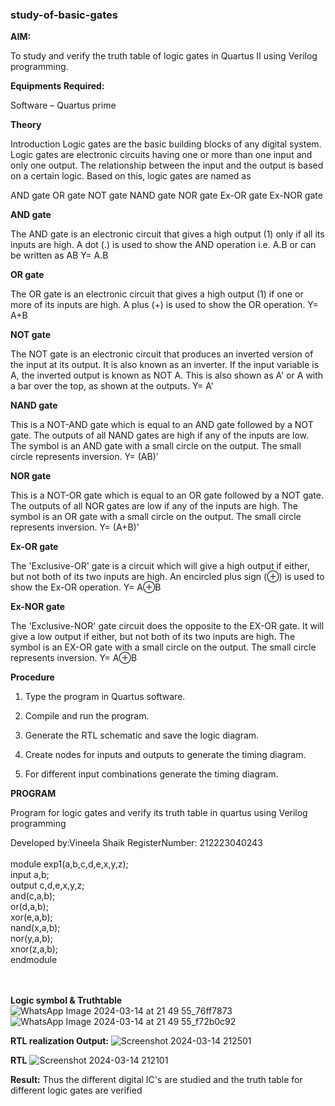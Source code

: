 ### study-of-basic-gates

**AIM:** 

To study and verify the truth table of logic gates in Quartus II using Verilog programming.

**Equipments Required:**

Software – Quartus prime 

**Theory**

Introduction Logic gates are the basic building blocks of any digital system. Logic gates are electronic circuits having one or more than one input and only one output. The relationship between the input and the output is based on a certain logic. Based on this, logic gates are named as

AND gate OR gate NOT gate NAND gate NOR gate Ex-OR gate Ex-NOR gate

**AND gate**

The AND gate is an electronic circuit that gives a high output (1) only if all its inputs are high. A dot (.) is used to show the AND operation i.e. A.B or can be written as AB
Y= A.B

**OR gate** 

The OR gate is an electronic circuit that gives a high output (1) if one or more of its inputs are high. A plus (+) is used to show the OR operation.
Y= A+B

**NOT gate**

The NOT gate is an electronic circuit that produces an inverted version of the input at its output. It is also known as an inverter. If the input variable is A, the inverted output is known as NOT A. This is also shown as A' or A with a bar over the top, as shown at the outputs.
Y= A'

**NAND gate**

This is a NOT-AND gate which is equal to an AND gate followed by a NOT gate. The outputs of all NAND gates are high if any of the inputs are low. The symbol is an AND gate with a small circle on the output. The small circle represents inversion.
Y= (AB)’

**NOR gate**

This is a NOT-OR gate which is equal to an OR gate followed by a NOT gate. The outputs of all NOR gates are low if any of the inputs are high. The symbol is an OR gate with a small circle on the output. The small circle represents inversion.
Y= (A+B)’

**Ex-OR gate**

The 'Exclusive-OR' gate is a circuit which will give a high output if either, but not both of its two inputs are high. An encircled plus sign (⊕) is used to show the Ex-OR operation.
Y= A⊕B

**Ex-NOR gate**

The 'Exclusive-NOR' gate circuit does the opposite to the EX-OR gate. It will give a low output if either, but not both of its two inputs are high. The symbol is an EX-OR gate with a small circle on the output. The small circle represents inversion.
Y= A⊕B

**Procedure** 

1.	Type the program in Quartus software.

2.	Compile and run the program.

3.	Generate the RTL schematic and save the logic diagram.

4.	Create nodes for inputs and outputs to generate the timing diagram.

5.	For different input combinations generate the timing diagram.


**PROGRAM**

Program for logic gates and verify its truth table in quartus using Verilog programming

 Developed by:Vineela Shaik
 RegisterNumber: 212223040243
<br>
<br>
module exp1(a,b,c,d,e,x,y,z);<br>
input a,b;<br>
output c,d,e,x,y,z;<br>
and(c,a,b);<br>
or(d,a,b);<br>
xor(e,a,b);<br>
nand(x,a,b);<br>
nor(y,a,b);<br>
xnor(z,a,b);<br>
endmodule<br>
<br>
<br>
 
**Logic symbol & Truthtable**
![WhatsApp Image 2024-03-14 at 21 49 55_76ff7873](https://github.com/VineelaShaik/study-of-basic-gates/assets/144340862/e65b5e58-22c9-4c20-95b0-c729106d396f)
![WhatsApp Image 2024-03-14 at 21 49 55_f72b0c92](https://github.com/VineelaShaik/study-of-basic-gates/assets/144340862/2b11f4d9-a8cb-45c0-bb83-9617800d3311)

**RTL realization Output:** 
![Screenshot 2024-03-14 212501](https://github.com/VineelaShaik/study-of-basic-gates/assets/144340862/5b9261a9-3c06-4a8f-aee4-ca5de0b351bd)

**RTL**
![Screenshot 2024-03-14 212101](https://github.com/VineelaShaik/study-of-basic-gates/assets/144340862/1c4ece56-94ae-4840-b241-61dd4a06bbe6)

**Result:**
Thus the different digital IC's are studied and the truth table for different logic gates are verified

